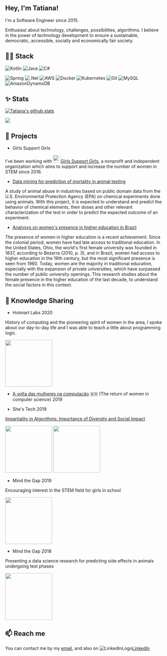 <h2> Hey, I'm Tatiana!</h2>

I'm a Software Engineer since 2015. 

Enthusiast about technology, challenges, possibilities, algorithms. I believe in the power of technology development to ensure a sustainable, democratic, accessible, socially and economically fair society.


## 👩‍💻 Stack

<p align="center">

![Kotlin](https://img.shields.io/badge/kotlin-%230095D5.svg?style=for-the-badge&logo=kotlin&logoColor=white)
![Java](https://img.shields.io/badge/java-%23ED8B00.svg?style=for-the-badge&logo=java&logoColor=white)
![C#](https://img.shields.io/badge/c%23-%23239120.svg?style=for-the-badge&logo=c-sharp&logoColor=white)

![Spring](https://img.shields.io/badge/spring-%236DB33F.svg?style=for-the-badge&logo=spring&logoColor=white) 
![.Net](https://img.shields.io/badge/.NET-5C2D91?style=for-the-badge&logo=.net&logoColor=white) 
![AWS](https://img.shields.io/badge/AWS-%23FF9900.svg?style=for-the-badge&logo=amazon-aws&logoColor=white)
![Docker](https://img.shields.io/badge/docker-%230db7ed.svg?style=for-the-badge&logo=docker&logoColor=white)
![Kubernetes](https://img.shields.io/badge/kubernetes-%23326ce5.svg?style=for-the-badge&logo=kubernetes&logoColor=white)
![Git](https://img.shields.io/badge/git-%23F05033.svg?style=for-the-badge&logo=git&logoColor=white)
![MySQL](https://img.shields.io/badge/mysql-%2300f.svg?style=for-the-badge&logo=mysql&logoColor=white)
![AmazonDynamoDB](https://img.shields.io/badge/Amazon%20DynamoDB-4053D6?style=for-the-badge&logo=Amazon%20DynamoDB&logoColor=white)
</p>

## ✨ Stats

[![Tatiana's github stats](https://github-readme-stats.vercel.app/api?username=tatiana-scda&show_icons=true&title_color=fff&icon_color=79ff97&text_color=9f9f9f&bg_color=151515&count_private=true)](https://github.com/tatiana-scda)

<a href="https://github.com/anuraghazra/convoychat">
  <img align="center" src="https://github-readme-stats.vercel.app/api/top-langs/?username=tatiana-scda&layout=compact" />
</a>

## 🔭 Projects

- Girls Support Girls

I've been working with <img src="https://avatars.githubusercontent.com/u/47870263?s=200&v=4" width="25">[Girls Support Girls](https://github.com/gsgcommunity), a nonprofit and independent organization which aims to support and increase the number of women in STEM since 2018.

- [Data mining for prediction of mortality in animal testing](https://github.com/tatiana-scda/pupplystics)

A study of animal abuse in industries based on public domain data from the U.S. Environmental Protection Agency (EPA) on chemical experiments done using animals. With this project, it is expected to understand and predict the behavior of chemical elements, their doses and other relevant characterization of the test in order to predict the expected outcome of an experiment.

- [Analysys on women's presence in higher education in Brazil](https://github.com/tatiana-scda/women_in_grad)

The presence of women in higher education is a recent achievement. Since the colonial period, women have had late access to traditional education. In the United States, Ohio, the world's first female university was founded in 1837, according to Bezerra (2010, p. 3), and in Brazil, women had access to higher education in the 19th century, but the most significant presence is seen from 1960. Today, women are the majority in traditional education, especially with the expansion of private universities, which have surpassed the number of public university openings. This research studies about the female presence in the higher education of the last decade, to understand the social factors in this context.

## 💬 Knowledge Sharing

- Hotmart Labs 2020

History of computing and the pioneering spirit of women in the area, I spoke about our day-to-day life and I was able to teach a little about programming logic.

<img src="https://imgur.com/NPCoyJO.jpg" width="150">

- [A volta das mulheres na computação](https://www.take.net/blog/devs/a-volta-das-mulheres-na-computacao/) 🇧🇷 (The return of women in computer science) 2019

- She's Tech 2019

[Impartiality in Algorithms: Importance of Diversity and Social Impact](https://conference2019.shestech.org/events/7plN5zF1MS1ApwzbULPR)

<img src="https://imgur.com/ixqP5jg.jpg" width="150"> <img src="https://imgur.com/6YNJywU.jpg" width="150">

- Mind the Gap 2019

Encouraging interest in the STEM field for girls in school

<img src="https://imgur.com/2S7rJGi.jpg" width="150">

- Mind the Gap 2018

Presenting a data science research for predicting side effects in animals undergoing test phases

<img src="https://imgur.com/hfsWxPp.jpg" width="150">

## 📫 Reach me 

You can contact me by my [email](mailto:tsca@ufmg.br), and also on ![LinkedInLogo](https://raw.githubusercontent.com/MartinHeinz/MartinHeinz/master/linkedin-3-16.png)[LinkedIn](https://www.linkedin.com/in/tatianacamelo/)


<!--
**tatiana-scda/tatiana-scda** is a ✨ _special_ ✨ repository because its `README.md` (this file) appears on your GitHub profile.

Here are some ideas to get you started:

- 🔭 I’m currently working on ...
- 🌱 I’m currently learning ...
- 👯 I’m looking to collaborate on ...
- 🤔 I’m looking for help with ...
- 💬 Ask me about ...
- 📫 How to reach me: ...
- 😄 Pronouns: ...
- ⚡ Fun fact: ...
-->
